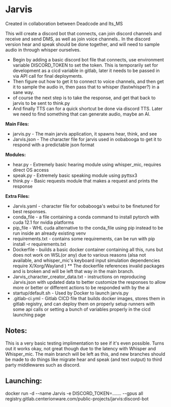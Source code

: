 # Jarvis

Created in collaboration between Deadcode and Its_MS

This will create a discord bot that connects, can join discord channels and receive and send DMS, as well as join voice channels..
In the discord version hear and speak should be done together, and will need to sample audio in through whisper ourselves.

* Begin by adding a basic discord bot file that connects, use environment variable DISCORD_TOKEN to set the token. This is temporarily set for development as a cicd variable in gitlab, later it needs to be passed in via API call for final deployments.
* Then figure out how to get it to connect to voice channels, and then get it to sample the audio in, then pass that to whisper (fastwhisper?) in a sane way.
* of course the next step is to take the response, and get that back to jarvis to be sent to think.py
* And finally TTS can for a quick shortcut be done via discord TTS. Later we need to find something that can generate audio, maybe an AI. 



**Main Files:**
* jarvis.py - The main jarvis application, it spawns hear, think, and see
* Jarvis.json - The character file for jarvis used in oobabooga to get it to respond with a predictable json format

**Modules:**
* hear.py - Extremely basic hearing module using whisper_mic, requires direct OS access
* speak.py - Extremely basic speaking module using pyttsx3
* think.py - Basic requests module that makes a request and prints the response

**Extra Files:**
* Jarvis.yaml - character file for oobabooga's webui to be finetuned for best responses.
* conda_file - a file containing a conda command to install pytorch with cuda 12.1 for nvidia platforms
* pip_file - WHL cuda alternative to the conda_file using pip instead to be run inside an already existing venv
* requirements.txt - contains some requirements, can be run with pip install -r requirements.txt
* Dockerfile - builds a basic docker container containing all this, runs but does not work on WSL(or any) due to various reasons (alsa not available, and whisper_mic's keyboard input simulation dependencies require X/Xorg/Wayland ) ** The dockerfile references invalid packages and is broken and will be left that way in the main branch.
* Jarvis_character_creator_data.txt - instructions on reproducing Jarvis.json with updated data to better customize the responses to allow more or better or different actions to be responded with by the ai
* startup/default.sh - Used by Docker to launch jarvis.py
* .gitlab-ci.yml - Gitlab CICD file that builds docker images, stores them in gitlab registry, and can deploy them on properly setup runners with some api calls or setting a bunch of variables properly in the cicd launching page


## Notes:
 This is a very basic testing implimentation to see if it's even possible. Turns out it works okay, not great though due to the latency with Whisper and Whisper_mic.
 The main branch will be left as this, and new branches should be made to do things like migrate hear and speak (and text output) to third party middlewares such as discord.

## Launching:
 docker run -d --name Jarvis -e DISCORD_TOKEN=....... --gpus all registry.gitlab.centerionware.com/public-projects/jarvis:discord-bot

